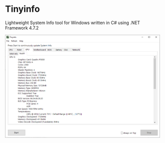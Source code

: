 # Tinyinfo
Lightweight System Info tool for Windows written in C# using .NET Framework 4.7.2

![Preview](https://github.com/Lion-Craft/Tinyinfo/blob/67511967ad79529843bd4adc8d734408999f7415/Tinyinfo/Preview.png)

